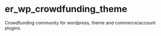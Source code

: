# er_wp_crowdfunding_theme
Crowdfunding community for wordpress, theme and commerce/account plugins.
